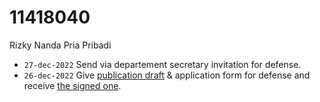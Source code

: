 # 11418040
Rizky Nanda Pria Pribadi

+ `27-dec-2022` Send via departement secretary invitation for defense.
+ `26-dec-2022` Give [publication draft](https://osf.io/cu369) & application form for defense and receive [the signed one](https://osf.io/fy479).

